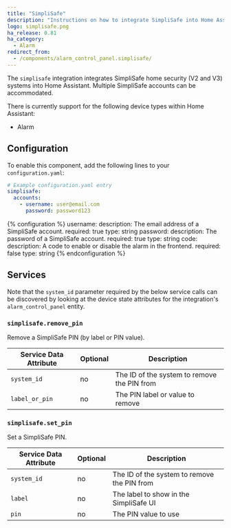 ```yaml
---
title: "SimpliSafe"
description: "Instructions on how to integrate SimpliSafe into Home Assistant."
logo: simplisafe.png
ha_release: 0.81
ha_category:
  - Alarm
redirect_from:
  - /components/alarm_control_panel.simplisafe/
---
```


The `simplisafe` integration integrates SimpliSafe home security (V2 and V3) systems into Home Assistant. Multiple SimpliSafe accounts can be accommodated.

There is currently support for the following device types within Home Assistant:

- Alarm

## Configuration

To enable this component, add the following lines to your `configuration.yaml`:

```yaml
# Example configuration.yaml entry
simplisafe:
  accounts:
    - username: user@email.com
      password: password123
```

{% configuration %}
username:
  description: The email address of a SimpliSafe account.
  required: true
  type: string
password:
  description: The password of a SimpliSafe account.
  required: true
  type: string
code:
  description: A code to enable or disable the alarm in the frontend.
  required: false
  type: string
{% endconfiguration %}

## Services

Note that the `system_id` parameter required by the below service calls can be discovered
by looking at the device state attributes for the integration's `alarm_control_panel`
entity.

### `simplisafe.remove_pin`

Remove a SimpliSafe PIN (by label or PIN value).

| Service Data Attribute    | Optional | Description                                 |
|---------------------------|----------|---------------------------------------------|
| `system_id`                |      no  | The ID of the system to remove the PIN from |
| `label_or_pin`              |      no  | The PIN label or value to remove            |

### `simplisafe.set_pin`

Set a SimpliSafe PIN.

| Service Data Attribute    | Optional | Description                                 |
|---------------------------|----------|---------------------------------------------|
| `system_id`                |      no  | The ID of the system to remove the PIN from |
| `label`                     |      no  | The label to show in the SimpliSafe UI      |
| `pin`                       |      no  | The PIN value to use                        |
